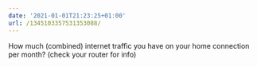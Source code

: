 ```yaml
---
date: '2021-01-01T21:23:25+01:00'
url: /1345103357531353088/
---
```

How much (combined) internet traffic you have on your home connection per month? (check your router for info)
